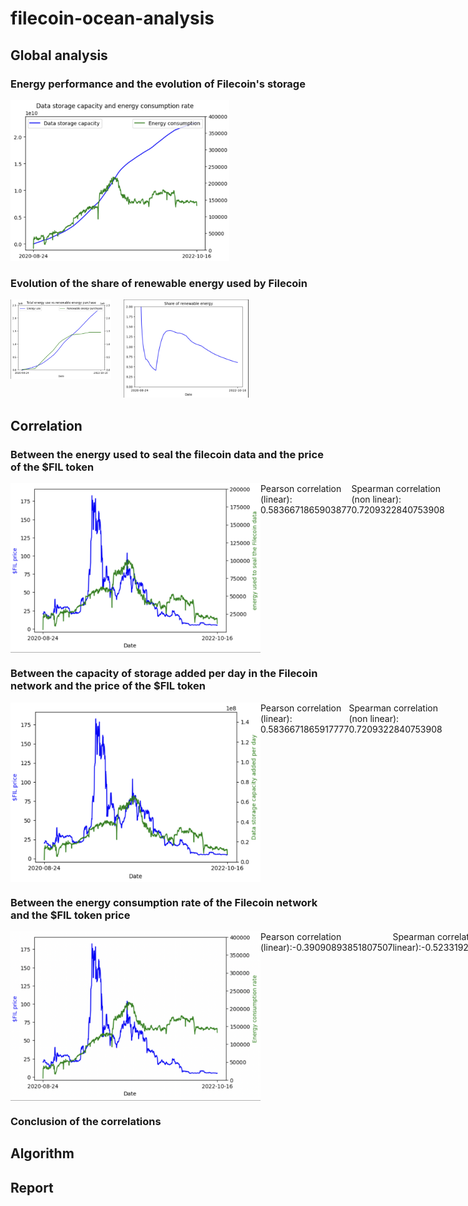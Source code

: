 <h1>filecoin-ocean-analysis</h1>

<h2>Global analysis </h2>
<h3>Energy performance and the evolution of Filecoin's storage </h3>
<img src="images/DataStorageCapacity_EnergyConsumption.png" width="350"/>

<h3>Evolution of the share of renewable energy used by Filecoin</h3>

<div style="display:flex; flex-direction:row; align-items: flex-start">
     <div style="flex:1;padding-right:10px;">
          <img src="images/totalEnergy_RenewableEnergy.png" width="200"/>
     </div>
     <div style="flex:2;padding-left:10px;">
          <img src="images/Share_RenewableEnergy.png" width="200"/>
     </div>
</div>
<h2>Correlation</h2>
<h3>Between the energy used to seal the filecoin data and the price of the $FIL token </h3>
<div style='display:flex; flex-direction: row'>
     <img src="images/Price_EnergyUsedToSeal.png" width="400"/>
     <div style='display:flex; align-items: start'>
          <div>Pearson correlation (linear): 0.5836671865903877</div>
          <div>Spearman correlation (non linear): 0.7209322840753908</div>
     </div>
</div>

<h3>Between the capacity of storage added per day in the Filecoin network and the price of the $FIL token </h3>
<div style='display:flex; flex-direction: row'>
     <img src="images/Price_StorageAddedPerDay.png" width="400"/>
     <div style='display:flex; align-items: start'>
          <div>Pearson correlation (linear): 0.5836671865917777</div>
          <div>Spearman correlation (non linear): 0.7209322840753908</div>
     </div>
</div>


<h3>Between the energy consumption rate of the Filecoin network and the $FIL token price </h3>
<div style='display:flex; flex-direction: row'>
     <img src="images/Price_EnergyConsuptionRate.png" width="400"/>
     <div style='display:flex; align-items: start'>
          <div>Pearson correlation (linear):-0.39090893851807507</div>
          <div>Spearman correlation (non linear):-0.5233192039536365</div>
     </div>
</div>                                               
<h3>Conclusion of the correlations</h3>

## Algorithm

## Report
